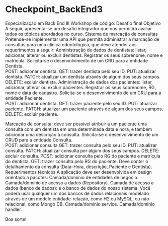 # Checkpoint_BackEnd3

Especialização em Back End III
Workshop de código: Desafio final
Objetivo
A seguir, apresenta-se um desafio integrador que nos permitirá avaliar todos os tópicos abordados no curso. 
Sistema de marcação de consultas
Pretende-se implementar uma API que permita administrar a marcação de consultas para uma clínica odontológica, que deve atender aos requerimentos a seguir: 
Administração de dados de dentistas: listar, adicionar, alterar ou excluir dentistas. Registrar os seus sobrenome, nome e matrícula. Solicita-se o desenvolvimento de um CRU para a entidade Dentista.  
POST: adicionar dentista. 
GET: trazer dentista pelo seu ID.
PUT: atualizar dentista.
PATCH: atualizar um dentista através de algum dos seus campos. 
DELETE: excluir dentista.
Administração de dados dos pacientes: listar, adicionar, alterar ou excluir pacientes. Registrar os seus sobrenome, RG, nome e data de cadastro. Solicita-se o desenvolvimento de um CRU para a entidade Paciente.  
POST: adicionar dentista. 
GET: trazer paciente pelo seu ID.
PUT: atualizar paciente.
PATCH: atualizar um paciente através de algum dos seus campos. 
DELETE: excluir paciente.


Marcação de consulta: deve ser possível atribuir a um paciente uma consulta com um dentista em uma determinada data e hora, e também adicionar uma descrição à consulta. Solicita-se o desenvolvimento de um CRUD para a entidade Consulta.  
POST: adicionar consulta
GET: trazer consulta pelo seu ID.
PUT: atualizar consulta.
PATCH: atualizar consulta por algum dos seus campos.
DELETE: excluir consulta.
POST: adicionar consulta pelo RG do paciente e matrícula do dentista.
GET: trazer consulta pelo RG do paciente. Deve conter o detalhamento da consulta (Data-Hora, descrição, Paciente e Dentista). 
Requerimentos técnicos
A aplicação deve ser desenvolvida em design orientado a pacotes:
Camada/domínio de entidades de negócio.
Camada/domínio de acesso a dados (Repository).
Camada de acesso a dados (banco de dados): é o banco de dados do nosso sistema. Você poderá usar qualquer um dos bancos de dados relacionais modelado através de um modelo entidade-relação, como H2 ou MySQL, ou não relacional, como Mongo DB.
Camada/domínio service.
Camada/domínio handler.

Boa sorte!
